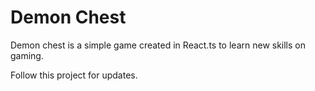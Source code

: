 # Demon Chest

Demon chest is a simple game created in React.ts to learn new skills on gaming.

Follow this project for updates.